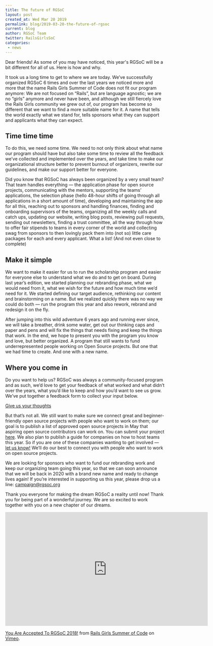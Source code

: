 ```yaml
---
title: The future of RGSoC
layout: post
created_at: Wed Mar 20 2019
permalink: blog/2019-03-20-the-future-of-rgsoc
current: blog
author: RGSoC Team
twitter: RailsGirlsSoC
categories:
 - news
---
```


Dear friends! As some of you may have noticed, this year's RGSoC will be a bit different for all of us. Here is how and why.

It took us a long time to get to where we are today. We’ve successfully organized RGSoC 6 times and over the last years we noticed more and more that the name Rails Girls Summer of Code does not fit our program anymore: We are not focused on “Rails”, but are language agnostic; we are no “girls” anymore and never have been, and although we still fiercely love the Rails Girls community we grew out of, our program has become so different that we want to find a more suitable name for it. A name that tells the world exactly what we stand for, tells sponsors what they can support and applicants what they can expect. 

## Time time time 

To do this, we need some time. We need to not only think about what name our program should have but also take some time to review all the feedback we’ve collected and implemented over the years, and take time to make our organizational structure better to prevent burnout of organizers, rewrite our guidelines, and make our support better for everyone. 

Did you know that RGSoC has always been organized by a very small team? That team handles everything — the application phase for open source projects, communicating with the mentors, supporting the teams’ applications, the selection phase (hello 48-hour shifts of going through all applications in a short amount of time), developing and maintaining the app for all this, reaching out to sponsors and handling finances, finding and onboarding supervisors of the teams, organizing all the weekly calls and catch ups, updating our website, writing blog posts, reviewing pull requests, sending out newsletters, finding a trust committee, all the way through how to offer fair stipends to teams in every corner of the world and collecting swag from sponsors to then lovingly pack them into (not so) little care packages for each and every applicant. What a list! (And not even close to complete)

## Make it simple 

We want to make it easier for us to run the scholarship program and easier for everyone else to understand what we do and to get on board. During last year’s edition, we started planning our rebranding phase, what we would need from it, what we wish for the future and how much time we’d need for it. We started defining our target audience, rethinking our content and brainstorming on a name. But we realized quickly there was no way we could do both — run the program this year and also rework, rebrand and redesign it on the fly.   

After jumping into this wild adventure 6 years ago and running ever since, we will take a breather, drink some water, get out our thinking caps and paper and pens and will fix the things that needs fixing and keep the things that work. In the end, we hope to present you with the  program you know and love, but better organized. A program that still wants to fund underrepresented people working on Open Source projects. But one that we had time to create. And one with a new name. 

## Where you come in 

Do you want to help us? RGSoC was always a community-focused program and as such, we’d love to get your feedback of what worked and what didn’t over the years, what you’d like to keep and how you’d want to see us grow. We’ve put together a feedback form to collect your input below.  

[Give us your thoughts](https://rgsoc.typeform.com/to/cUikUg)

But that’s not all. We still want to make sure we connect great and beginner-friendly open source projects with people who want to work on them; our goal is to publish a list of approved open source projects in May that aspiring open source contributors can work on. You can submit your project [here](https://teams.railsgirlssummerofcode.org/projects). We also plan to publish a guide for companies on how to host teams this year. So if you are one of these companies wanting to get involved — [let us know!](mailto:contact@rgsoc.org) We’ll do our best to connect you with people who want to work on open source projects. 

We are looking for sponsors who want to fund our rebranding work and keep our organizing team going this year, so that we can soon announce that we will be back in 2020 with a brand new name and ready to change lives again! If you’re interested in supporting us this year, please drop us a line: [campaign@rgsoc.org](mailto:campaign@rgsoc.org)

Thank you everyone for making the dream RGSoC a reality until now! Thank you for being part of a wonderful journey. We are so excited to work together with you on a new chapter of our dreams. 


<iframe src="https://player.vimeo.com/video/265904630" width="640" height="360" frameborder="0" webkitallowfullscreen mozallowfullscreen allowfullscreen></iframe>
<p><a href="https://vimeo.com/265904630">You Are Accepted To RGSoC 2018!</a> from <a href="https://vimeo.com/user51331690">Rails Girls Summer of Code</a> on <a href="https://vimeo.com">Vimeo</a>.</p>